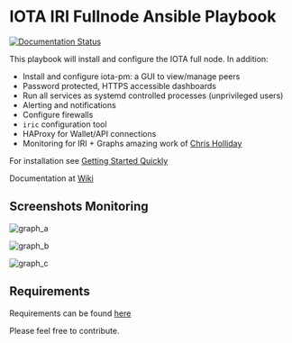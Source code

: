 # IOTA IRI Fullnode Ansible Playbook

[![Documentation Status](https://readthedocs.org/projects/iri-playbook/badge/?version=feat-docker)](http://iri-playbook.readthedocs.io/en/master/?badge=feat-docker)

This playbook will install and configure the IOTA full node. In addition:

- Install and configure iota-pm: a GUI to view/manage peers
- Password protected, HTTPS accessible dashboards
- Run all services as systemd controlled processes (unprivileged users)
- Alerting and notifications
- Configure firewalls
- `iric` configuration tool
- HAProxy for Wallet/API connections
- Monitoring for IRI + Graphs amazing work of [Chris Holliday](https://github.com/crholliday/iota-prom-exporter)

For installation see [Getting Started Quickly](https://iri-playbook.readthedocs.io/en/feat-docker/getting-started-quickly.html#getting-started-quickly)

Documentation at [Wiki](http://iri-playbook.readthedocs.io/en/feat-docker/index.html)

## Screenshots Monitoring
![graph_a](https://raw.githubusercontent.com/crholliday/iota-prom-exporter/master/images/top_new.png)

![graph_b](https://raw.githubusercontent.com/crholliday/iota-prom-exporter/master/images/zmq.png)

![graph_c](https://raw.githubusercontent.com/crholliday/iota-prom-exporter/master/images/neighbors.png)


## Requirements

Requirements can be found [here](https://iri-playbook.readthedocs.io/en/feat-docker/requirements.html)



Please feel free to contribute.
